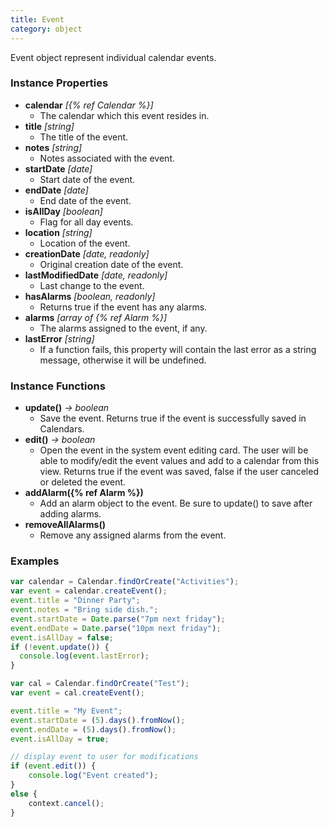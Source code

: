 ```yaml
---
title: Event
category: object
---
```


Event object represent individual calendar events.

### Instance Properties

- **calendar** *[{% ref Calendar %}]*
  - The calendar which this event resides in.
- **title** *[string]*
  - The title of the event.
- **notes** *[string]*
  - Notes associated with the event.
- **startDate** *[date]*
  - Start date of the event.
- **endDate** *[date]*
  - End date of the event.
- **isAllDay** *[boolean]*
  - Flag for all day events.
- **location** *[string]*
  - Location of the event.
- **creationDate** *[date, readonly]*
  - Original creation date of the event.
- **lastModifiedDate** *[date, readonly]*
  - Last change to the event.
- **hasAlarms** *[boolean, readonly]*
  - Returns true if the event has any alarms.
- **alarms** *[array of {% ref Alarm %}]*
  - The alarms assigned to the event, if any.
- **lastError** *[string]*
  - If a function fails, this property will contain the last error as a string message, otherwise it will be undefined.

### Instance Functions

- **update()** *-> boolean*
  - Save the event. Returns true if the event is successfully saved in Calendars.
- **edit()** *-> boolean*
  - Open the event in the system event editing card. The user will be able to modify/edit the event values and add to a calendar from this view. Returns true if the event was saved, false if the user canceled or deleted the event.
- **addAlarm({% ref Alarm %})**
  - Add an alarm object to the event. Be sure to update() to save after adding alarms.
- **removeAllAlarms()**
  - Remove any assigned alarms from the event.

### Examples

```javascript
var calendar = Calendar.findOrCreate("Activities");
var event = calendar.createEvent();
event.title = "Dinner Party";
event.notes = "Bring side dish.";
event.startDate = Date.parse("7pm next friday");
event.endDate = Date.parse("10pm next friday");
event.isAllDay = false;
if (!event.update()) {
  console.log(event.lastError);
}
```

```javascript
var cal = Calendar.findOrCreate("Test");
var event = cal.createEvent();

event.title = "My Event";
event.startDate = (5).days().fromNow();
event.endDate = (5).days().fromNow();
event.isAllDay = true;

// display event to user for modifications
if (event.edit()) {
	console.log("Event created");
}
else {
	context.cancel();
}
```
